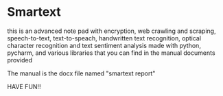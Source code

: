 # Smartext
this is an advanced note pad with encryption, web crawling and scraping, speech-to-text, text-to-speach, handwritten text recognition, optical character recognition and text sentiment analysis made with python, pycharm, and various libraries that you can find in the manual documents provided

The manual is the docx file named "smartext report"


HAVE FUN!!
